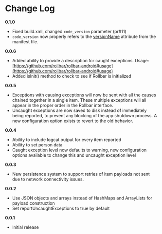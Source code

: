 # Change Log

**0.1.0**
- Fixed build.xml, changed `code_version` parameter (pr#11)
- `code_version` now properly refers to the [versionName](http://developer.android.com/reference/android/content/pm/PackageInfo.html#versionName) attribute from the manifest file.

**0.0.6**
- Added ability to provide a description for caught exceptions. Usage: [https://github.com/rollbar/rollbar-android#usage](https://github.com/rollbar/rollbar-android#usage)
- Added isInit() method to check to see if Rollbar is initialized

**0.0.5**
- Exceptions with causing exceptions will now be sent with all the causes chained together in a single item. These multiple exceptions will all appear in the proper order in the Rollbar interface.
- Uncaught exceptions are now saved to disk instead of immediately being reported, to prevent any blocking of the app shutdown process. A new configuration option exists to revert to the old behavior.

**0.0.4**
- Ability to include logcat output for every item reported
- Ability to set person data
- Caught exception level now defaults to warning, new configuration options available to change this and uncaught exception level

**0.0.3**
- New persistence system to support retries of item payloads not sent due to network connectivity issues.

**0.0.2**
- Use JSON objects and arrays instead of HashMaps and ArrayLists for payload construction
- Set reportUncaughtExceptions to true by default

**0.0.1**
- Initial release
